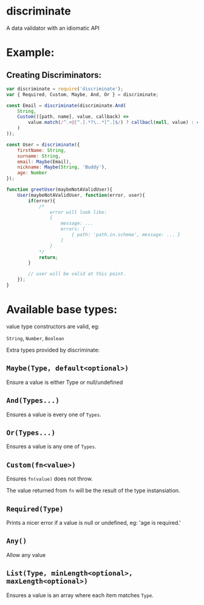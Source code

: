 # discriminate

A data validator with an idiomatic API

# Example:

## Creating Discriminators:
```javascript
var discriminate = require('discriminate');
var { Required, Custom, Maybe, And, Or } = discriminate;

const Email = discriminate(discriminate.And(
    String,
    Custom(([path, name], value, callback) =>
        value.match(/^.+@[^.].*?\..*[^.]$/) ? callbacl(null, value) : callback(`${path[1]} must be an email`)
    )
));

const User = discriminate({
    firstName: String,
    surname: String,
    email: Maybe(Email),
    nickname: Maybe(String, 'Buddy'),
    age: Number
});

function greetUser(maybeNotAValidUser){
    User(maybeNotAValidUser, function(error, user){
        if(error){
            /*
                error will look like:
                {
                    message: ...
                    errors: [
                        { path: 'path.in.schema', message: ... }
                    ]
                }
            */
            return;
        }

        // user will be valid at this point.
    });
}

```

# Available base types:

value type constructors are valid, eg:

`String`, `Number`, `Boolean`

Extra types provided by discriminate:

## `Maybe(Type, default<optional>)`

Ensure a value is either Type or null/undefined

## `And(Types...)`

Ensures a value is every one of `Types`.

## `Or(Types...)`

Ensures a value is any one of `Types`.

## `Custom(fn<value>)`

Ensures `fn(value)` does not throw.

The value returned from `fn` will be the result of the type instansiation.

## `Required(Type)`

Prints a nicer error if a value is null or undefined, eg: 'age is required.'

## `Any()`

Allow any value

## `List(Type, minLength<optional>, maxLength<optional>)`

Ensures a value is an array where each item matches `Type`.
